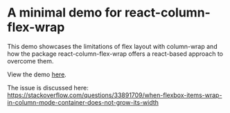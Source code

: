 # A minimal demo for react-column-flex-wrap

This demo showcases the limitations of flex layout with column-wrap and how the package react-column-flex-wrap offers a react-based approach to overcome them.

View the demo <a href="https://codesandbox.io/s/react-flex-column-wrap-demo-6y9348">here</a>.

The issue is discussed here:
https://stackoverflow.com/questions/33891709/when-flexbox-items-wrap-in-column-mode-container-does-not-grow-its-width
